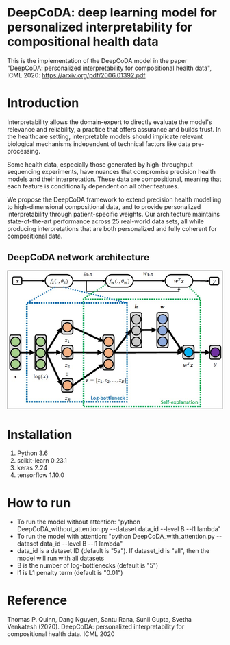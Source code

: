 # DeepCoDA: deep learning model for personalized interpretability for compositional health data
This is the implementation of the DeepCoDA model in the paper "DeepCoDA: personalized interpretability for compositional health data", ICML 2020: https://arxiv.org/pdf/2006.01392.pdf

# Introduction
Interpretability allows the domain-expert to directly evaluate the model's relevance and reliability, a practice that offers assurance and builds trust. In the healthcare setting, interpretable models should implicate relevant biological mechanisms independent of technical factors like data pre-processing. 

Some health data, especially those generated by high-throughput sequencing experiments, have nuances that compromise precision health models and their interpretation. These data are compositional, meaning that each feature is conditionally dependent on all other features. 

We propose the DeepCoDA framework to extend precision health modelling to high-dimensional compositional data, and to provide personalized interpretability through patient-specific weights. Our architecture maintains state-of-the-art performance across 25 real-world data sets, all while producing interpretations that are both personalized and fully coherent for compositional data.

## DeepCoDA network architecture
![network_architecture](https://github.com/nphdang/DeepCoDA/blob/master/network_architecture.jpg)

# Installation
1. Python 3.6
2. scikit-learn 0.23.1
3. keras 2.24
4. tensorflow 1.10.0

# How to run
- To run the model without attention: "python DeepCoDA_without_attention.py --dataset data_id --level B --l1 lambda"
- To run the model with attention: "python DeepCoDA_with_attention.py --dataset data_id --level B --l1 lambda"
- data_id is a dataset ID (default is "5a"). If dataset_id is "all", then the model will run with all datasets
- B is the number of log-bottlenecks (default is "5")
- l1 is L1 penalty term (default is "0.01")

# Reference
Thomas P. Quinn, Dang Nguyen, Santu Rana, Sunil Gupta, Svetha Venkatesh (2020). DeepCoDA: personalized interpretability for compositional health data. ICML 2020
